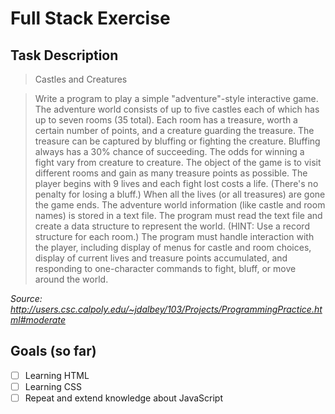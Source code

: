 # Full Stack Exercise

## Task Description

>  Castles and Creatures

> Write a program to play a simple "adventure"-style interactive game. The adventure world consists of up to five castles each of which has up to seven rooms (35 total). Each room has a treasure, worth a certain number of points, and a creature guarding the treasure. The treasure can be captured by bluffing or fighting the creature. Bluffing always has a 30% chance of succeeding. The odds for winning a fight vary from creature to creature. The object of the game is to visit different rooms and gain as many treasure points as possible. The player begins with 9 lives and each fight lost costs a life. (There's no penalty for losing a bluff.) When all the lives (or all treasures) are gone the game ends. The adventure world information (like castle and room names) is stored in a text file. The program must read the text file and create a data structure to represent the world. (HINT: Use a record structure for each room.) The program must handle interaction with the player, including display of menus for castle and room choices, display of current lives and treasure points accumulated, and responding to one-character commands to fight, bluff, or move around the world.


*Source: http://users.csc.calpoly.edu/~jdalbey/103/Projects/ProgrammingPractice.html#moderate*


## Goals (so far)

- [ ] Learning HTML
- [ ] Learning CSS
- [ ] Repeat and extend knowledge about JavaScript